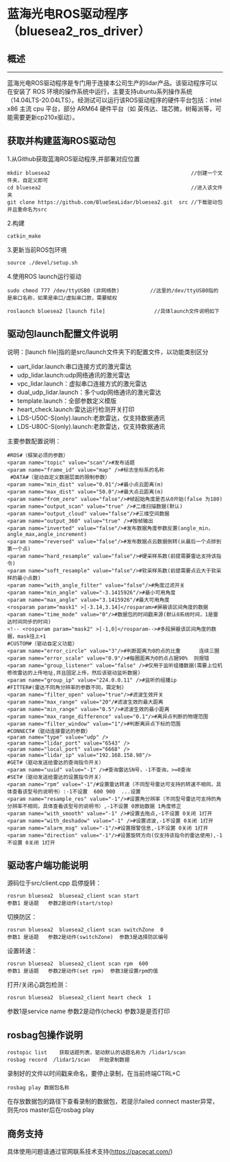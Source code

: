 # 蓝海光电ROS驱动程序（bluesea2_ros_driver）

## 概述
----------
蓝海光电ROS驱动程序是专门用于连接本公司生产的lidar产品。该驱动程序可以在安装了 ROS 环境的操作系统中运行，主要支持ubuntu系列操作系统（14.04LTS-20.04LTS）。经测试可以运行该ROS驱动程序的硬件平台包括：intel x86 主流 cpu 平台，部分 ARM64 硬件平台（如 英伟达、瑞芯微，树莓派等，可能需要更新cp210x驱动）。

## 获取并构建蓝海ROS驱动包
1.从Github获取蓝海ROS驱动程序,并部署对应位置

    mkdir bluesea2   											//创建一个文件夹，自定义即可
    cd bluesea2    												//进入该文件夹   
    git clone https://github.com/BlueSeaLidar/bluesea2.git  src //下载驱动包并且重命名为src

2.构建

    catkin_make
3.更新当前ROS包环境

    source ./devel/setup.sh


4.使用ROS launch运行驱动

	sudo chmod 777 /dev/ttyUSB0 (非网络款)			//这里的/dev/ttyUSB0指的是串口名称，如果是串口/虚拟串口款，需要赋权
    
    roslaunch bluesea2 [launch file]    			//具体launch文件说明如下

## 驱动包launch配置文件说明 
说明：[launch file]指的是src/launch文件夹下的配置文件，以功能类别区分

- uart_lidar.launch:串口连接方式的激光雷达
- udp_lidar.launch:udp网络通讯的激光雷达
- vpc_lidar.launch：虚拟串口连接方式的激光雷达
- dual_udp_lidar.launch：多个udp网络通讯的激光雷达
- template.launch：全部参数定义模版
- heart_check.launch:雷达运行检测开关打印
- LDS-U50C-S(only).launch:老款雷达，仅支持数据通讯
- LDS-U80C-S(only).launch:老款雷达，仅支持数据通讯

主要参数配置说明：

    #ROS#（框架必须的参数）
    <param name="topic" value="scan"/>#发布话题
    <param name="frame_id" value="map" />#标志坐标系的名称
     #DATA#（驱动自定义数据层面的限制参数）
    <param name="min_dist" value="0.01"/>#最小点云距离(m)
    <param name="max_dist" value="50.0"/>#最大点云距离(m)
    <param name="from_zero" value="false"/>#帧起始角度是否从0开始(false 为180)
    <param name="output_scan" value="true" />#二维扫描数据(默认)
    <param name="output_cloud" value="false"/>#三维空间数据
    <param name="output_360" value="true" />#按帧输出
	<param name="inverted" value="false"/>#发布数据角度参数反置(angle_min，angle_max,angle_increment)
    <param name="reversed" value="false"/>#发布数据点云数据倒转(从最后一个点排到第一个点)
    <param name="hard_resample" value="false"/>#硬采样系数(前提需要雷达支持该指令)
    <param name="soft_resample" value="false"/>#软采样系数(前提需要点云大于软采样的最小点数)
    <param name="with_angle_filter" value="false"/>#角度过滤开关
    <param name="min_angle" value="-3.1415926"/>#最小可用角度
    <param name="max_angle" value="3.1415926"/#最大可用角度
    <rosparam param="mask1" >[-3.14,3.14]</rosparam>#屏蔽该区间角度的数据
    <param name="time_mode" value="0"/>#数据包的时间戳来源(默认0系统时间，1是雷达时间同步的时间)
    <!-- <rosparam param="mask2" >[-1,0]</rosparam-->#多段屏蔽该区间角度的数据，mask往上+1
    #CUSTOM#（驱动自定义功能）
    <param name="error_circle" value="3"/>#判断距离为0的点的比重      连续三圈
    <param name="error_scale" value="0.9"/>#每圈距离为0的点占据90%  则报错
    <param name="group_listener" value="false" />#仅用于监听组播数据(需要上位机修改雷达的上传地址,并且固定上传，然后该驱动监听数据)
    <param name="group_ip" value="224.0.0.11" />#监听的组播ip
    #FITTER#(雷达不同角分辨率的参数不同，需定制)
    <param name="filter_open" value="true"/>#滤波生效开关
    <param name="max_range" value="20"/#滤波生效的最大距离
    <param name="min_range" value="0.5"/>#滤波生效的最小距离
    <param name="max_range_difference" value="0.1"/>#离异点判断的物理范围
    <param name="filter_window" value="1"/>#判断离异点下标的范围
    #CONNECT#（驱动连接雷达的参数）
    <param name="type" value="udp" />
    <param name="lidar_port" value="6543" />
    <param name="local_port" value="6668" />
    <param name="lidar_ip" value="192.168.158.98"/>
    #GET#（驱动发送给雷达的查询指令开关）
    <param name="uuid" value="-1" />#查询雷达SN号，-1不查询，>=0查询
    #SET#（驱动发送给雷达的设置指令开关）
    <param name="rpm" value="-1"/#设置雷达转速（不同型号雷达可支持的转速不相同，具体查看该型号的说明书）:-1不设置  600 900  ...设置
    <param name="resample_res" value="-1"/>#设置角分辨率（不同型号雷达可支持的角分辨率不相同，具体查看该型号的说明书）,-1不设置 0原始数据 1角度修正
    <param name="with_smooth" value="-1" />#设置去拖点,-1不设置 0关闭 1打开
    <param name="with_deshadow" value="-1" />#设置滤波,-1不设置 0关闭 1打开
    <param name="alarm_msg" value="-1"/>#设置报警信息,-1不设置 0关闭 1打开
    <param name="direction" value="-1"/>#设置旋转方向(仅支持该指令的雷达使用),-1不设置 0关闭 1打开

## 驱动客户端功能说明 
源码位于src/client.cpp
启停旋转：
    
    rosrun bluesea2  bluesea2_client scan start      
    参数1 是话题   参数2是动作(start/stop)
切换防区：
	
	rosrun bluesea2  bluesea2_client scan switchZone  0     
    参数1 是话题   参数2是动作(switchZone)  参数3是选择防区编号


设置转速：

	rosrun bluesea2  bluesea2_client scan rpm  600 
    参数1 是话题   参数2是动作(set rpm)  参数3是设置rpm的值

打开/关闭心跳包检测：

	rosrun bluesea2  bluesea2_client heart check  1
   参数1是service name   参数2是动作(check)  参数3是是否打印

## rosbag包操作说明

	rostopic list    获取话题列表，驱动默认的话题名称为 /lidar1/scan
	rosbag record  /lidar1/scan   开始录制数据

录制好的文件以时间戳来命名，要停止录制，在当前终端CTRL+C 

	rosbag play 数据包名称

在存放数据包的路径下查看录制的数据包，若提示failed connect master异常，则先ros master后在rosbag play

## 商务支持

具体使用问题请通过官网联系技术支持(https://pacecat.com/)
